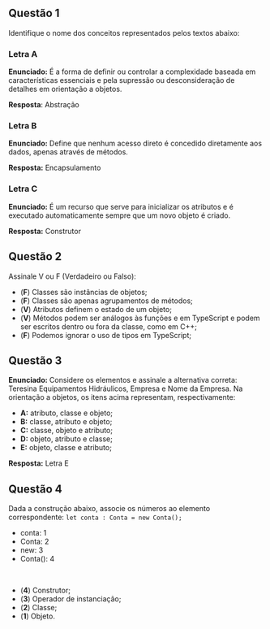 ## Questão 1
Identifique o nome dos conceitos representados pelos textos abaixo:

### Letra A
**Enunciado:** É a forma de definir ou controlar a complexidade baseada em características essenciais e pela supressão ou desconsideração de detalhes em orientação a objetos.

**Resposta**: Abstração

### Letra B
**Enunciado:** Define que nenhum acesso direto é concedido diretamente aos dados, apenas através de métodos.

**Resposta:** Encapsulamento

### Letra C
**Enunciado:** É um recurso que serve para inicializar os atributos e é executado
automaticamente sempre que um novo objeto é criado.

**Resposta:** Construtor

## Questão 2
Assinale V ou F (Verdadeiro ou Falso):

- (**F**) Classes são instâncias de objetos;
- (**F**) Classes são apenas agrupamentos de métodos;
- (**V**) Atributos definem o estado de um objeto;
- (**V**) Métodos podem ser análogos às funções e em TypeScript e podem ser escritos dentro ou fora da classe, como em C++;
- (**F**) Podemos ignorar o uso de tipos em TypeScript;

## Questão 3
**Enunciado:** Considere os elementos e assinale a alternativa correta: Teresina Equipamentos Hidráulicos, Empresa e Nome da Empresa. Na orientação a objetos, os itens acima representam, respectivamente:
- **A:** atributo, classe e objeto;
- **B:** classe, atributo e objeto;
- **C:** classe, objeto e atributo;
- **D:** objeto, atributo e classe;
- **E:** objeto, classe e atributo;

**Resposta:** Letra E

## Questão 4
Dada a construção abaixo, associe os números ao elemento correspondente:
`let conta : Conta = new Conta();`
- conta: 1
- Conta: 2 
- new: 3
- Conta(): 4
<br>

- (**4**) Construtor;
- (**3**) Operador de instanciação;
- (**2**) Classe;
- (**1**) Objeto.
